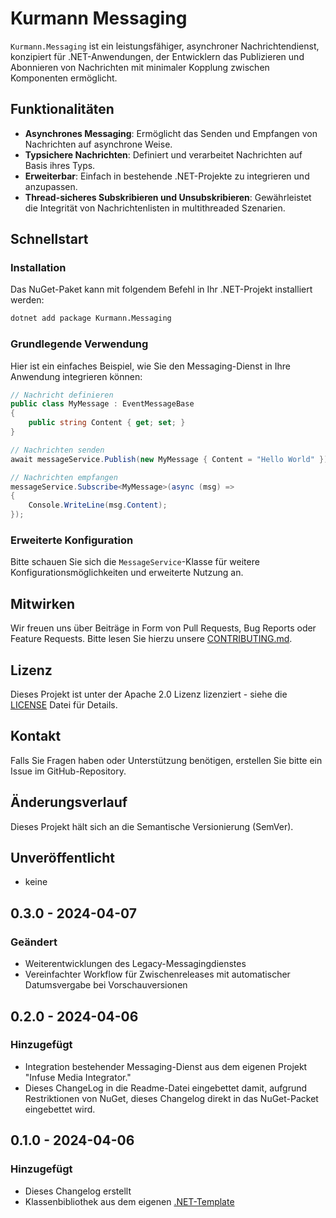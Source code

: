 # Kurmann Messaging

`Kurmann.Messaging` ist ein leistungsfähiger, asynchroner Nachrichtendienst, konzipiert für .NET-Anwendungen, der Entwicklern das Publizieren und Abonnieren von Nachrichten mit minimaler Kopplung zwischen Komponenten ermöglicht.

## Funktionalitäten

- **Asynchrones Messaging**: Ermöglicht das Senden und Empfangen von Nachrichten auf asynchrone Weise.
- **Typsichere Nachrichten**: Definiert und verarbeitet Nachrichten auf Basis ihres Typs.
- **Erweiterbar**: Einfach in bestehende .NET-Projekte zu integrieren und anzupassen.
- **Thread-sicheres Subskribieren und Unsubskribieren**: Gewährleistet die Integrität von Nachrichtenlisten in multithreaded Szenarien.

## Schnellstart

### Installation

Das NuGet-Paket kann mit folgendem Befehl in Ihr .NET-Projekt installiert werden:

```bash
dotnet add package Kurmann.Messaging
```

### Grundlegende Verwendung

Hier ist ein einfaches Beispiel, wie Sie den Messaging-Dienst in Ihre Anwendung integrieren können:

```csharp
// Nachricht definieren
public class MyMessage : EventMessageBase
{
    public string Content { get; set; }
}

// Nachrichten senden
await messageService.Publish(new MyMessage { Content = "Hello World" });

// Nachrichten empfangen
messageService.Subscribe<MyMessage>(async (msg) =>
{
    Console.WriteLine(msg.Content);
});
```

### Erweiterte Konfiguration

Bitte schauen Sie sich die `MessageService`-Klasse für weitere Konfigurationsmöglichkeiten und erweiterte Nutzung an.

## Mitwirken

Wir freuen uns über Beiträge in Form von Pull Requests, Bug Reports oder Feature Requests. Bitte lesen Sie hierzu unsere [CONTRIBUTING.md](CONTRIBUTING.md).

## Lizenz

Dieses Projekt ist unter der Apache 2.0 Lizenz lizenziert - siehe die [LICENSE](LICENSE) Datei für Details.

## Kontakt

Falls Sie Fragen haben oder Unterstützung benötigen, erstellen Sie bitte ein Issue im GitHub-Repository.

## Änderungsverlauf

Dieses Projekt hält sich an die Semantische Versionierung (SemVer).

## Unveröffentlicht

- keine

## 0.3.0 - 2024-04-07

### Geändert

- Weiterentwicklungen des Legacy-Messagingdienstes
- Vereinfachter Workflow für Zwischenreleases mit automatischer Datumsvergabe bei Vorschauversionen

## 0.2.0 - 2024-04-06

### Hinzugefügt

- Integration bestehender Messaging-Dienst aus dem eigenen Projekt "Infuse Media Integrator."
- Dieses ChangeLog in die Readme-Datei eingebettet damit, aufgrund Restriktionen von NuGet, dieses Changelog direkt in das NuGet-Packet eingebettet wird.

## 0.1.0 - 2024-04-06

### Hinzugefügt

- Dieses Changelog erstellt
- Klassenbibliothek aus dem eigenen [.NET-Template](https://github.com/kurmann/Templates)
